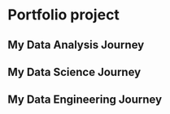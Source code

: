 # Portfolio project

## My Data Analysis Journey

## My Data Science Journey

## My Data Engineering Journey
